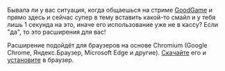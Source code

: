 Бывала ли у вас ситуация, когда общаешься на стриме [GoodGame](https://goodgame.ru) и прямо здесь и сейчас супер в тему вставить какой-то смайл и у тебя лишь 1 секунда на это, иначе его использование уже не в кассу? Если "да", то это расширения для вас!

Расширение подойдёт для браузеров на основе Chromium (Google Chrome, Яндекс.Браузер, Microsoft Edge и другие). [Скачайте](https://github.com/campusboy87/gg-smile-helper/archive/refs/heads/master.zip) его и [установите](https://youtu.be/toEYQprOZcQ?t=191) в браузер.